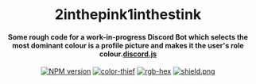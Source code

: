 <div align="center">
<h1>2inthepink1inthestink</h1>
<h4>Some rough code for a work-in-progress Discord Bot which selects the most dominant colour is a profile picture and makes it the user's role colour.<a href=https://github.com/discordjs/discord.js>discord.js</a></h3>
<a href="https://www.npmjs.com/package/discord.js"><img src="https://img.shields.io/badge/Discord.js%20npm-v12.5.1-blue?maxAge=3600" " alt="NPM version" /></a>
<a href="https://github.com/lokesh/color-thief"><img src="https://img.shields.io/badge/Library-color--thief-yellow?maxAge=3600" " alt="color-thief" /></a>
<a href="https://github.com/sindresorhus/rgb-hex"><img src="https://img.shields.io/badge/Library-rgb--hex-yellow?maxAge=3600" " alt="rgb-hex" /></a>
<a href="https://github.com/mousy69/BonkBot/blob/main/LICENSE"><img src="https://img.shields.io/badge/License-GNU%20GPL%20v3-green" alt="shield.png"></a>
</div>
